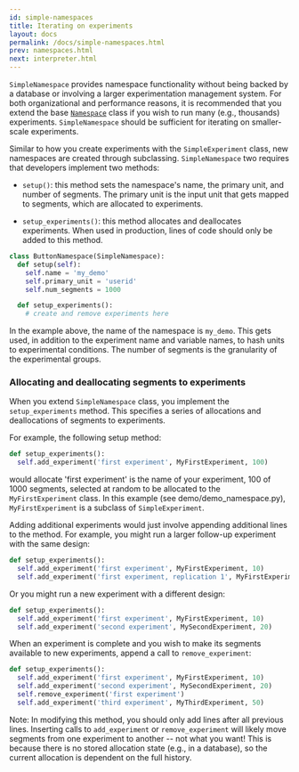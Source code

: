 ```yaml
---
id: simple-namespaces
title: Iterating on experiments
layout: docs
permalink: /docs/simple-namespaces.html
prev: namespaces.html
next: interpreter.html
---
```


`SimpleNamespace` provides namespace functionality without being backed by a
database or involving a larger experimentation management system.
For both organizational and performance reasons, it is recommended
that you extend the base [`Namespace`](https://github.com/facebook/planout/blob/master/planout/namespace.py)
class if you wish to run many
(e.g., thousands) experiments. `SimpleNamespace`  should be sufficient for
iterating on smaller-scale experiments.

Similar to how you create experiments with the `SimpleExperiment` class, new namespaces are created through subclassing.  `SimpleNamespace` two requires that developers implement two methods:

 - `setup()`: this method sets the namespace's name, the primary unit, and number of segments. The primary unit is the input unit that gets mapped to segments, which are allocated to experiments.

 - `setup_experiments()`: this method allocates and deallocates experiments. When used in production, lines of code should only be added to this method.

```python
class ButtonNamespace(SimpleNamespace):
  def setup(self):
    self.name = 'my_demo'
    self.primary_unit = 'userid'
    self.num_segments = 1000

  def setup_experiments():
    # create and remove experiments here
```

In the example above, the name of the namespace is `my_demo`. This gets used, in addition to the experiment name and variable names, to hash units to experimental conditions. The number of segments is the granularity of the experimental groups.

### Allocating and deallocating segments to experiments
When you extend `SimpleNamespace` class, you implement the `setup_experiments` method. This specifies a series of allocations and deallocations of segments to experiments.

For example, the following setup method:

```python
def setup_experiments():
  self.add_experiment('first experiment', MyFirstExperiment, 100)
```

would allocate  'first experiment' is the name of your experiment, 100 of 1000 segments, selected at random to be allocated to the `MyFirstExperiment` class. In this example (see demo/demo_namespace.py), `MyFirstExperiment` is a subclass of `SimpleExperiment`.

Adding additional experiments would just involve appending additional lines to the method. For example, you might run a larger follow-up experiment with the same design:

```python
def setup_experiments():
  self.add_experiment('first experiment', MyFirstExperiment, 10)
  self.add_experiment('first experiment, replication 1', MyFirstExperiment, 40)
```

Or you might run a new experiment with a different design:

```python
def setup_experiments():
  self.add_experiment('first experiment', MyFirstExperiment, 10)
  self.add_experiment('second experiment', MySecondExperiment, 20)
```

When an experiment is complete and you wish to make its segments available to new experiments, append a call to `remove_experiment`:

```python
def setup_experiments():
  self.add_experiment('first experiment', MyFirstExperiment, 10)
  self.add_experiment('second experiment', MySecondExperiment, 20)
  self.remove_experiment('first experiment')
  self.add_experiment('third experiment', MyThirdExperiment, 50)
```

Note: In modifying this method, you should only add lines after all previous lines. Inserting calls to `add_experiment` or `remove_experiment` will likely move segments from one experiment to another -- not what you want! This is because there is no stored allocation state (e.g., in a database), so the current allocation is dependent on the full history.
